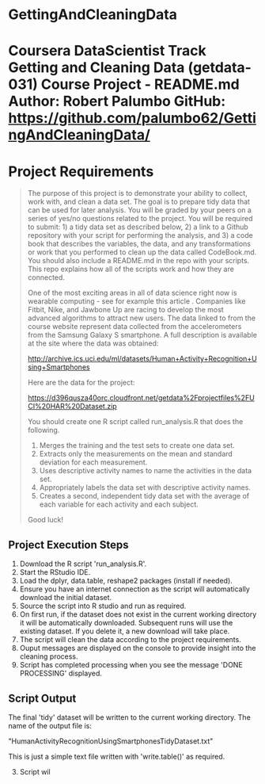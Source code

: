# GettingAndCleaningData

Coursera DataScientist Track
Getting and Cleaning Data (getdata-031)
Course Project - README.md
Author: Robert Palumbo
GitHub: https://github.com/palumbo62/GettingAndCleaningData/
===========================


Project Requirements
===========================

> The purpose of this project is to demonstrate your ability to collect, work with, and clean a data set. The goal is to prepare tidy data that can be used for later analysis. You will be graded by your peers on a series of yes/no questions related to the project. You will be required to submit: 1) a tidy data set as described below, 2) a link to a Github repository with your script for performing the analysis, and 3) a code book that describes the variables, the data, and any transformations or work that you performed to clean up the data called CodeBook.md. You should also include a README.md in the repo with your scripts. This repo explains how all of the scripts work and how they are connected.
>
> One of the most exciting areas in all of data science right now is wearable computing - see for example this article . Companies like Fitbit, Nike, and Jawbone Up are racing to develop the most advanced algorithms to attract new users. The data linked to from the course website represent data collected from the accelerometers from the Samsung Galaxy S smartphone. A full description is available at the site where the data was obtained:
>
> http://archive.ics.uci.edu/ml/datasets/Human+Activity+Recognition+Using+Smartphones
>
> Here are the data for the project:
>
>https://d396qusza40orc.cloudfront.net/getdata%2Fprojectfiles%2FUCI%20HAR%20Dataset.zip
>
>You should create one R script called run_analysis.R that does the following.
>
> 1. Merges the training and the test sets to create one data set.
> 2. Extracts only the measurements on the mean and standard deviation for each measurement.
> 3. Uses descriptive activity names to name the activities in the data set.
> 4. Appropriately labels the data set with descriptive activity names.
> 5. Creates a second, independent tidy data set with the average of each variable for each activity and each subject.
>
>Good luck!
>

Project Execution Steps
-----------------------

1. Download the R script 'run_analysis.R'.
2. Start the RStudio IDE.
3. Load the dplyr, data.table, reshape2 packages (install if needed).
4. Ensure you have an internet connection as the script will automatically download the initial dataset.
4. Source the script into R studio and run as required.
5. On first run, if the dataset does not exist in the current working directory it will be automatically downloaded. Subsequent runs will use the existing dataset. If you delete it, a new download will take place.
6. The script will clean the data according to the project requirements.
7. Ouput messages are displayed on the console to provide insight into the cleaning process.
8. Script has completed processing when you see the message 'DONE PROCESSING' displayed.

Script Output
-------------

The final 'tidy' dataset will be written to the current working directory.  The name of the output file is:

  "HumanActivityRecognitionUsingSmartphonesTidyDataset.txt"
  
This is just a simple text file written with 'write.table()' as required.


3. Script wil
